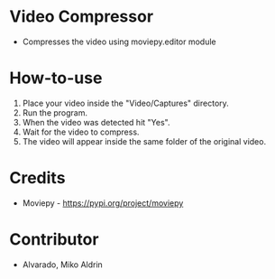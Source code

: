 # Video Compressor
- Compresses the video using moviepy.editor module
  
# How-to-use
1. Place your video inside the "Video/Captures" directory.
2. Run the program.
3. When the video was detected hit "Yes".
4. Wait for the video to compress.
5. The video will appear inside the same folder of the original video.

# Credits
- Moviepy - https://pypi.org/project/moviepy

# Contributor
- Alvarado, Miko Aldrin
